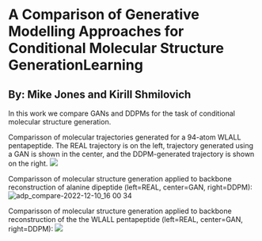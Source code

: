# A Comparison of Generative Modelling Approaches for Conditional Molecular Structure GenerationLearning

## By: Mike Jones and Kirill Shmilovich

In this work we compare GANs and DDPMs for the task of conditional molecular structure generation.

Comparisson of molecular trajectories generated for a 94-atom WLALL pentapeptide. The REAL trajectory is on the left, trajectory generated using a GAN is shown in the center, and the DDPM-generated trajectory is shown on the right.
![ ](imgs/pep_aa_compare.gif)

Comparisson of molecular structure generation applied to backbone reconstruction of alanine dipeptide (left=REAL, center=GAN, right=DDPM):
![adp_compare-2022-12-10_16 00 34](https://user-images.githubusercontent.com/40403472/206876984-b55f8022-8a6b-4ef5-8ed3-f7d8151a9ca5.gif)

Comparisson of molecular structure generation applied to backbone reconstruction of the the WLALL pentapeptide (left=REAL, center=GAN, right=DDPM):
![ ](imgs/pep_bb_compare.gif)
